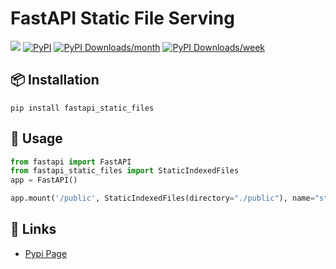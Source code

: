 # FastAPI Static File Serving
[![](https://img.shields.io/github/license/mahyarkarimi/fastapi_static_files.svg?colorB=ff0000)](https://github.com/mahyarkarimi/fastapi_static_files/blob/master/LICENSE)
[![PyPI](https://img.shields.io/pypi/v/fastapi_static_files?logo=pypi)](https://pypi.org/project/fastapi_static_files/)
[![PyPI Downloads/month](https://static.pepy.tech/personalized-badge/fastapi_static_files?period=month&units=international_system&left_color=grey&right_color=blue&left_text=pypi%20downloads/month)](https://pepy.tech/project/jacoco-badge-generator)
[![PyPI Downloads/week](https://static.pepy.tech/personalized-badge/fastapi_static_files?period=week&units=international_system&left_color=grey&right_color=blue&left_text=pypi%20downloads/week)](https://pepy.tech/project/jacoco-badge-generator) 

## 📦 Installation

```
pip install fastapi_static_files
```

## 🔨 Usage

```python
from fastapi import FastAPI
from fastapi_static_files import StaticIndexedFiles
app = FastAPI()

app.mount('/public', StaticIndexedFiles(directory="./public"), name="static")
```

## 🔗 Links

- [Pypi Page](https://pypi.org/project/fastapi-static-files/0.1.0/)
